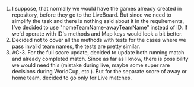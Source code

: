 1) I suppose, that normally we would have the games already created in repository, before they go to the LiveBoard.
But since we need to simplify the task and there is nothing said about it in the requirements, I've decided to
use "homeTeamName-awayTeamName" instead of ID. If we'd operate with ID's methods and Map keys would look
a bit better.
2) Decided not to cover all the methods with tests for the cases where we pass invalid team names, the tests
are pretty similar.
3) AC-3. For the full score update, decided to update both running match and already completed match. Since
as far as I know, there is possibility we would need this (mistake during live, maybe some super rare decisions
during WorldCup, etc.). But for the separate score of away or home team, decided to go only for Live matches.

